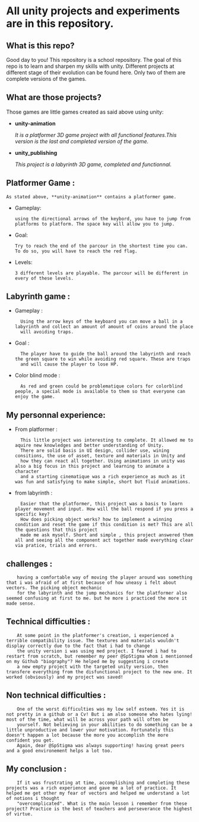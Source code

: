 # All unity projects and experiments are in this repository.

## What is this repo?

Good day to you! This repository is a school repository. The goal of this repo is to learn and sharpen my skills with unity.
Different projects at different stage of their evolution can be found here. Only two of them are complete versions of the games.

## What are those projects?

Those games are little games created as said above using unity:

* **unity-animation**

     *It is a platformer 3D game project with all functional features.This version is the last and completed version of the game.*

* **unity_publishing**

     *This project is a labyrinth 3D game, completed and functionnal.*

## Platformer Game :

	As stated above, **unity-animation** contains a platformer game.

* Gameplay:

      using the directional arrows of the keybord, you have to jump from platforms to platform. The space key will allow you to jump.

* Goal:

      Try to reach the end of the parcour in the shortest time you can. To do so, you will have to reach the red flag.

* Levels:

      3 different levels are playable. The parcour will be different in every of these levels.

## Labyrinth game :

* Gameplay : 

        Using the arrow keys of the keyboard you can move a ball in a labyrinth and collect an amount of amount of coins around the place
        will avoiding traps.

* Goal :

        The player have to guide the ball around the labyrinth and reach the green square to win while avoiding red square. These are traps
        and will cause the player to lose HP.

* Color blind mode :

        As red and green could be problematique colors for colorblind people, a special mode is available to them so that everyone can enjoy the game.
	
## My personnal experience:

* From platformer :

        This little project was interesting to complete. It allowed me to aquire new knowledges and better understanding of Unity.
        There are solid basis in UI design, collider use, wining consitions, the use of asset, texture and materials in Unity and
        how they can react all together. Using animations in unity was also a big focus in this project and learning to animate a character
        and a starting cinematique was a rich experience as much as it was fun and satisfying to make simple, short but fluid animations.

* from labyrinth :
	
        Easier that the platformer, this project was a basis to learn player movement and input. How will the ball respond if you press a specific key?
        How does picking object works? how to implement a winning condition and reset the game if this condition is met? This are all the questions that this project
        made me ask myself. Short and simple , this project answered them all and seeing all the component act together made everything clear via pratice, trials and errors.

## challenges :

        having a comfortable way of moving the player around was something that i was afraid of at first because of how uneasy i felt about vectors. The picking object mechanic
        for the labyrinth and the jump mechanics for the platformer also seemed confusing at first to me. but he more i practiced the more it made sense.

## Technical difficulties :

        At some point in the platformer's creation, i experienced a terrible compatibility issue. The textures and materials wouldn't display correctly due to the fact that i had to change
        the unity version i was using med project. I feared i had to restart from scratch, but remember my peer @SpStigma whom i mentionned on my Github "biography"? He helped me by suggesting i create
        a new empty project with the targeted unity version, then transfere everything from the disfunctional project to the new one. It worked (obviously) and my project was saved!

## Non technical difficulties :

        One of the worst difficulties was my low self esteem. Yes it is not pretty in a github or a Cv! But i am also someone who hates lying! most of the time, what will be across your path will often be
        yourself. Not believing in your abilities to do something can be a little unproductive and lower your motivation. Fortunately this doesn't happen a lot because the more you accomplish the more confident you get.
        Again, dear @SpStigma was always supporting! having great peers and a good environement helps a lot too.


## My conclusion :
        If it was frustrating at time, accomplishing and completing these projects was a rich experience and gave me a lot of practice. It helped me get other my fear of vectors and helped me understand a lot of notions i thought
        "overcomplicated". What is the main lesson i remember from these project? Practice is the best of teachers and perseverance the highest of virtue.


